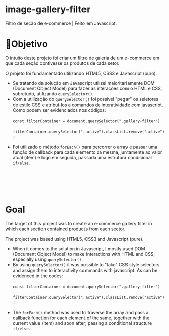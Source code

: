 # image-gallery-filter
Filtro de seção de e-commerce | Feito em Javascript.
# 🚩Objetivo
<p>O intuito deste projeto foi criar um filtro de galeria de um e-commerce em que cada seção contivesse os produtos de cada setor.</p>
<p>O projeto foi fundamentado utilizando HTML5, CSS3 e Javascript (puro).</p></h3>

<ul>
<li>Se tratando da solução em Javascript utilizei maioritariamente DOM (Document Object Model) para fazer as interações com o HTML e CSS, sobretudo, utilizando <code>querySelector()</code>.</li>
<li>Com a utilização do <code>querySelector()</code> foi possível "pegar" os seletores de estilo CSS e atribuí-los a comandos de interatividade com javascript. Como podem ser evidenciados nos códigos:<br></br>
  <code>const filterContainer = document.querySelector(".gallery-filter")</code> <br></br>
  <code>filterContainer.querySelector(".active").classList.remove("active");</code><br></br></li>
<li>Foi utilizado o método <code>forEach()</code> para percorrer o array e passar uma função de callback para cada elemento da mesma, juntamente ao valor atual (item) e logo em seguida, passada uma estrutura condicional <code>if/else</code>.</li>
</ul>
<br></br>
<br></br>


<h1>Goal</h1>
<p>The target of this project was to create an e-commerce gallery filter in which each section contained products from each sector.</p>
<p>The project was based using HTML5, CSS3 and Javascript (pure).</p>

<ul>
<li>When it comes to the solution in Javascript, I mostly used DOM (Document Object Model) to make interactions with HTML and CSS, especially using <code>querySelector()</code>.</li>
<li>By using <code>querySelector()</code> it was possible to "take" CSS style selectors and assign them to interactivity commands with javascript. As can be evidenced in the codes:<br></br>
   <code>const filterContainer = document.querySelector(".gallery-filter")</code> <br></br>
<code>filterContainer.querySelector(".active").classList.remove("active");</code><br></br></li>
<li>The <code>forEach()</code> method was used to traverse the array and pass a callback function for each element of the same, together with the current value (item) and soon after, passing a conditional structure <code>if/else</code>.</li>
</ul>   
